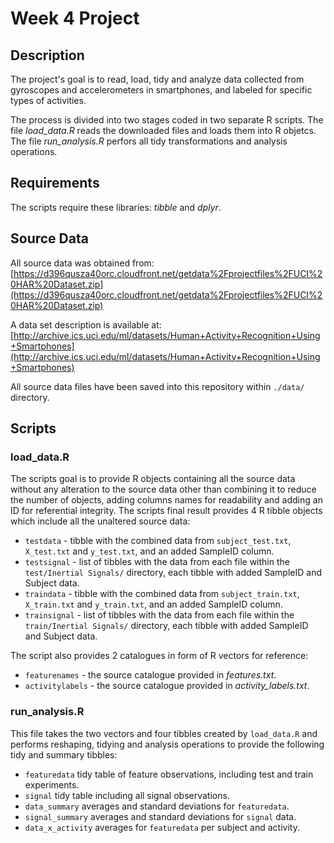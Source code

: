 # Week 4 Project

## Description
The project's goal is to read, load, tidy and analyze data collected from gyroscopes and accelerometers in smartphones, and labeled for specific types of activities.

The process is divided into two stages coded in two separate R scripts. The file *load_data.R* reads the downloaded files and loads them into R objetcs. The file *run_analysis.R* perfors all tidy transformations and analysis operations.

## Requirements
The scripts require these libraries: *tibble* and *dplyr*.

## Source Data
All source data was obtained from: [https://d396qusza40orc.cloudfront.net/getdata%2Fprojectfiles%2FUCI%20HAR%20Dataset.zip](https://d396qusza40orc.cloudfront.net/getdata%2Fprojectfiles%2FUCI%20HAR%20Dataset.zip)

A data set description is available at: [http://archive.ics.uci.edu/ml/datasets/Human+Activity+Recognition+Using+Smartphones](http://archive.ics.uci.edu/ml/datasets/Human+Activity+Recognition+Using+Smartphones)

All source data files have been saved into this repository within `./data/` directory.

## Scripts
### load_data.R
The scripts goal is to provide R objects containing all the source data without any alteration to the source data other than combining it to reduce the number of objects, adding columns names for readability and adding an ID for referential integrity. The scripts final result provides 4 R tibble objects which include all the unaltered source data:

* `testdata` - tibble with the combined data from `subject_test.txt`, `X_test.txt` and `y_test.txt`, and an added SampleID column.
* `testsignal` - list of tibbles with the data from each file within the `test/Inertial Signals/` directory, each tibble with added SampleID and Subject data.
* `traindata` - tibble with the combined data from `subject_train.txt`, `X_train.txt` and `y_train.txt`, and an added SampleID column.
* `trainsignal` - list of tibbles with the data from each file within the `train/Inertial Signals/` directory, each tibble with added SampleID and Subject data.

The script also provides 2 catalogues in form of R vectors for reference:

* `featurenames` - the source catalogue provided in _features.txt_.
* `activitylabels` - the source catalogue provided in _activity_labels.txt_.

### run_analysis.R
This file takes the two vectors and four tibbles created by `load_data.R` and performs reshaping, tidying and analysis operations to provide the following tidy and summary tibbles:

- `featuredata` tidy table of feature observations, including test and train experiments.
- `signal` tidy table including all signal observations.
- `data_summary` averages and standard deviations for `featuredata`.
- `signal_summary` averages and standard deviations for `signal` data.
- `data_x_activity` averages for `featuredata` per subject and activity.


